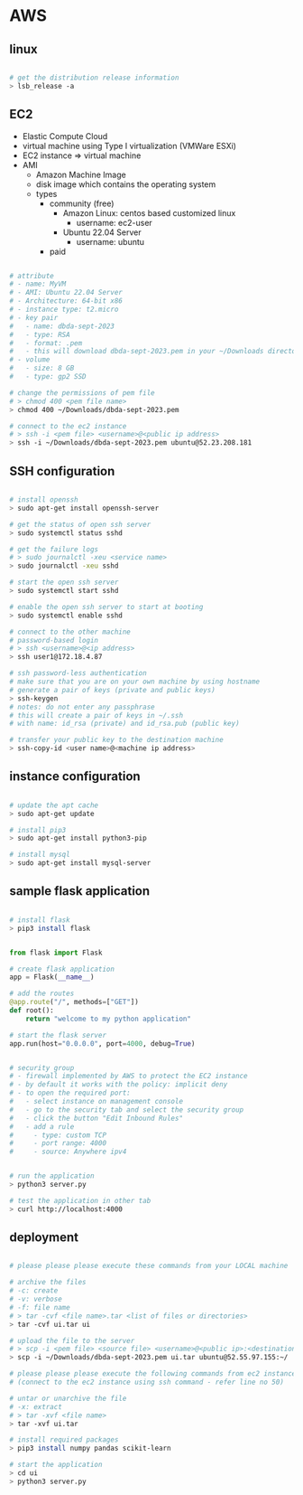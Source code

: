 # AWS

## linux

```bash

# get the distribution release information
> lsb_release -a

```

## EC2

- Elastic Compute Cloud
- virtual machine using Type I virtualization (VMWare ESXi)
- EC2 instance => virtual machine
- AMI
  - Amazon Machine Image
  - disk image which contains the operating system
  - types
    - community (free)
      - Amazon Linux: centos based customized linux
        - username: ec2-user
      - Ubuntu 22.04 Server
        - username: ubuntu
    - paid

```bash

# attribute
# - name: MyVM
# - AMI: Ubuntu 22.04 Server
# - Architecture: 64-bit x86
# - instance type: t2.micro
# - key pair
#   - name: dbda-sept-2023
#   - type: RSA
#   - format: .pem
#   - this will download dbda-sept-2023.pem in your ~/Downloads directory
# - volume
#   - size: 8 GB
#   - type: gp2 SSD

# change the permissions of pem file
# > chmod 400 <pem file name>
> chmod 400 ~/Downloads/dbda-sept-2023.pem

# connect to the ec2 instance
# > ssh -i <pem file> <username>@<public ip address>
> ssh -i ~/Downloads/dbda-sept-2023.pem ubuntu@52.23.208.181

```

## SSH configuration

```bash

# install openssh
> sudo apt-get install openssh-server

# get the status of open ssh server
> sudo systemctl status sshd

# get the failure logs
# > sudo journalctl -xeu <service name>
> sudo journalctl -xeu sshd

# start the open ssh server
> sudo systemctl start sshd

# enable the open ssh server to start at booting
> sudo systemctl enable sshd

# connect to the other machine
# password-based login
# > ssh <username>@<ip address>
> ssh user1@172.18.4.87

# ssh password-less authentication
# make sure that you are on your own machine by using hostname
# generate a pair of keys (private and public keys)
> ssh-keygen
# notes: do not enter any passphrase
# this will create a pair of keys in ~/.ssh
# with name: id_rsa (private) and id_rsa.pub (public key)

# transfer your public key to the destination machine
> ssh-copy-id <user name>@<machine ip address>

```

## instance configuration

```bash

# update the apt cache
> sudo apt-get update

# install pip3
> sudo apt-get install python3-pip

# install mysql
> sudo apt-get install mysql-server

```

## sample flask application

```bash

# install flask
> pip3 install flask

```

```python

from flask import Flask

# create flask application
app = Flask(__name__)

# add the routes
@app.route("/", methods=["GET"])
def root():
    return "welcome to my python application"

# start the flask server
app.run(host="0.0.0.0", port=4000, debug=True)

```

```bash

# security group
# - firewall implemented by AWS to protect the EC2 instance
# - by default it works with the policy: implicit deny
# - to open the required port:
#   - select instance on management console
#   - go to the security tab and select the security group
#   - click the button "Edit Inbound Rules"
#   - add a rule
#     - type: custom TCP
#     - port range: 4000
#     - source: Anywhere ipv4
```

```bash

# run the application
> python3 server.py

# test the application in other tab
> curl http://localhost:4000

```

## deployment

```bash

# please please please execute these commands from your LOCAL machine

# archive the files
# -c: create
# -v: verbose
# -f: file name
# > tar -cvf <file name>.tar <list of files or directories>
> tar -cvf ui.tar ui

# upload the file to the server
# > scp -i <pem file> <source file> <username>@<public ip>:<destination>
> scp -i ~/Downloads/dbda-sept-2023.pem ui.tar ubuntu@52.55.97.155:~/

# please please please execute the following commands from ec2 instance
# (connect to the ec2 instance using ssh command - refer line no 50)

# untar or unarchive the file
# -x: extract
# > tar -xvf <file name>
> tar -xvf ui.tar

# install required packages
> pip3 install numpy pandas scikit-learn

# start the application
> cd ui
> python3 server.py

```
